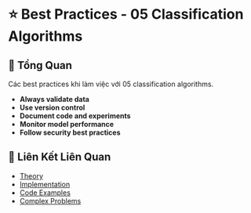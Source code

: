 # ⭐ Best Practices - 05 Classification Algorithms

## 🎯 Tổng Quan

Các best practices khi làm việc với 05 classification algorithms.

- **Always validate data**
- **Use version control**
- **Document code and experiments**
- **Monitor model performance**
- **Follow security best practices**

## 🔗 Liên Kết Liên Quan

- [Theory](./THEORY_05_classification_algorithms.md)
- [Implementation](./IMPLEMENTATION_05_classification_algorithms.md)
- [Code Examples](./CODE_EXAMPLES_05_classification_algorithms.md)
- [Complex Problems](./COMPLEX_PROBLEMS.md)
